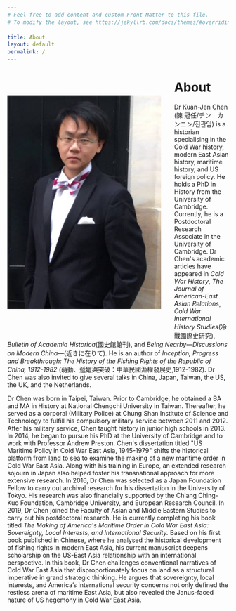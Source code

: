 ```yaml
---
# Feel free to add content and custom Front Matter to this file.
# To modify the layout, see https://jekyllrb.com/docs/themes/#overriding-theme-defaults

title: About
layout: default
permalink: /
---
```


<style>
img {
    margin: 60px 30px 70px 0px;
    max-width: 350px;
    height: auto;
    float: left;
}
</style>

<div>
    <p>
        <img src="media/IMG_4227.JPG">
    </p>
</div>

# About

Dr Kuan-Jen Chen (陳  冠任/チン　カンニン/진관임) is a historian specialising in the Cold War history, modern East Asian history, maritime history, and US foreign policy. He holds a PhD in History from the University of Cambridge. Currently, he is a Postdoctoral Research Associate in the University of Cambridge. Dr Chen's 
academic articles have appeared in *Cold War History*, *The Journal of American-East Asian Relations*, *Cold War International History Studies*(冷戰國際史研究), *Bulletin of Academia Historica*(國史館館刊), and *Being Nearby—Discussions on Modern China—*(近きに在りて). He is an author of *Inception, Progress and Breakthrough: The History of the Fishing Rights of the Republic of China, 1912-1982* (萌動、遞嬗與突破：中華民國漁權發展史,1912-1982). Dr Chen was also invited to give several talks in China, Japan, Taiwan, the US, the UK, and the Netherlands.

Dr Chen was born in Taipei, Taiwan. Prior to Cambridge, he obtained a BA and MA in History at National Chengchi University in Taiwan. Thereafter, he served as a corporal (Military Police) at Chung Shan Institute of Science and Technology to fulfill his compulsory military service between 2011 and 2012. After his military service, Chen taught history in junior high schools in 2013. In 2014, he began to pursue his PhD at the University of Cambridge and to work with Professor Andrew Preston. Chen's dissertation titled "US Maritime Policy in Cold War East Asia, 1945-1979" shifts the historical platform from land to sea to examine the making of a new maritime order in Cold War East Asia. Along with his training in Europe, an extended research sojourn in Japan also helped foster his transnational approach for more extensive research. In 2016, Dr Chen was selected as a Japan Foundation Fellow to carry out archival research for his dissertation in the University of Tokyo. His research was also financially supported by the Chiang Ching-Kuo Foundation, Cambridge University, and European Research Council. In 2019, Dr Chen joined the Faculty of Asian and Middle Eastern Studies to carry out his postdoctoral research. He is currently completing his book titled *The Making of America's Maritime Order in Cold War East Asia: Sovereignty, Local Interests, and International Security.* Based on his first book published in Chinese, where he analysed the historical development of fishing rights in modern East Asia, his current manuscript deepens scholarship on the US-East Asia relationship with an international perspective. In this book, Dr Chen challenges conventional narratives of Cold War East Asia that disproportionately focus on land as a structural imperative in grand strategic thinking. He argues that sovereignty, local interests, and America’s international security concerns not only defined the restless arena of maritime East Asia, but also revealed the Janus-faced nature of US hegemony in Cold War East Asia.



